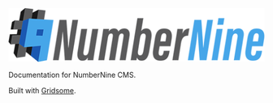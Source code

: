 ![NumberNine CMS - Every good business needs a good CMS software](./static/logo.png)

Documentation for NumberNine CMS.

Built with [Gridsome](https://gridsome.org/).
